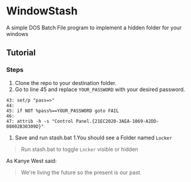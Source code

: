 # WindowStash
A simple DOS Batch File program to implement a hidden folder for your windows


## Tutorial

### Steps

1. Clone the repo to your destination folder.
1. Go to line 45 and replace `YOUR_PASSWORD` with your desired password.
  ```
  43: set/p "pass=>"
  44:
  45: if NOT %pass%==YOUR_PASSWORD goto FAIL
  46:
  47: attrib -h -s "Control Panel.{21EC2020-3AEA-1069-A2DD-08002B30309D}"
  ```
1. Save and run stash.bat
1.You should see a Folder named `Locker`

> Run stash.bat to toggle `Locker` visible or hidden

As Kanye West said:

> We're living the future so
> the present is our past.

